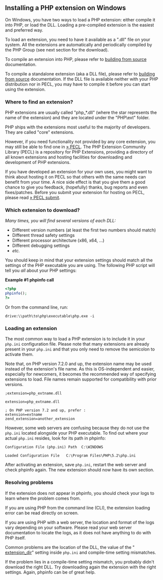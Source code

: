 Installing a PHP extension on Windows
-------------------------------------

On Windows, you have two ways to load a PHP extension: either compile it
into PHP, or load the DLL. Loading a pre-compiled extension is the
easiest and preferred way.

To load an extension, you need to have it available as a ".dll" file on
your system. All the extensions are automatically and periodically
compiled by the PHP Group (see next section for the download).

To compile an extension into PHP, please refer to
<a href="/install/windows/legacy/index.html#install.windows.legacy.building" class="link">building from source</a>
documentation.

To compile a standalone extension (aka a DLL file), please refer to
<a href="/install/windows/legacy/index.html#install.windows.legacy.building" class="link">building from source</a>
documentation. If the DLL file is available neither with your PHP
distribution nor in PECL, you may have to compile it before you can
start using the extension.

### Where to find an extension?

PHP extensions are usually called "php\_\*.dll" (where the star
represents the name of the extension) and they are located under the
"PHP\\ext" folder.

PHP ships with the extensions most useful to the majority of developers.
They are called "core" extensions.

However, if you need functionality not provided by any core extension,
you may still be able to find one in
<a href="https://pecl.php.net/" class="link external">» PECL</a>. The
PHP Extension Community Library (PECL) is a repository for PHP
Extensions, providing a directory of all known extensions and hosting
facilities for downloading and development of PHP extensions.

If you have developed an extension for your own uses, you might want to
think about hosting it on PECL so that others with the same needs can
benefit from your time. A nice side effect is that you give them a good
chance to give you feedback, (hopefully) thanks, bug reports and even
fixes/patches. Before you submit your extension for hosting on PECL,
please read
<a href="https://pecl.php.net/package-new.php" class="link external">» PECL submit</a>.

### Which extension to download?

*Many times, you will find several versions of each DLL:*

-   <span class="simpara"> Different version numbers (at least the first
    two numbers should match) </span>
-   <span class="simpara"> Different thread safety settings </span>
-   <span class="simpara"> Different processor architecture (x86, x64,
    ...) </span>
-   <span class="simpara"> Different debugging settings </span>
-   <span class="simpara"> *etc.* </span>

You should keep in mind that your extension settings should match all
the settings of the PHP executable you are using. The following PHP
script will tell you *all* about your PHP settings:

**Example \#1 <span class="function">phpinfo</span> call**

``` php
<?php
phpinfo();
?>
```

Or from the command line, run:

    drive:\\path\to\php\executable\php.exe -i

### Loading an extension

The most common way to load a PHP extension is to include it in your
`php.ini` configuration file. Please note that many extensions are
already present in your `php.ini` and that you only need to remove the
semicolon to activate them.

Note that, on PHP version 7.2.0 and up, the extension name may be used
instead of the extension's file name. As this is OS-independent and
easier, especially for newcomers, it becomes the recommended way of
specifying extensions to load. File names remain supported for
compatibility with prior versions.

    ;extension=php_extname.dll

    extension=php_extname.dll

    ; On PHP version 7.2 and up, prefer :
    extension=extname
    zend_extension=another_extension

However, some web servers are confusing because they do not use the
`php.ini` located alongside your PHP executable. To find out where your
actual `php.ini` resides, look for its path in <span
class="function">phpinfo</span>:

    Configuration File (php.ini) Path  C:\WINDOWS

    Loaded Configuration File   C:\Program Files\PHP\5.2\php.ini

After activating an extension, save `php.ini`, restart the web server
and check <span class="function">phpinfo</span> again. The new extension
should now have its own section.

### Resolving problems

If the extension does not appear in <span
class="function">phpinfo</span>, you should check your logs to learn
where the problem comes from.

If you are using PHP from the command line (CLI), the extension loading
error can be read directly on screen.

If you are using PHP with a web server, the location and format of the
logs vary depending on your software. Please read your web server
documentation to locate the logs, as it does not have anything to do
with PHP itself.

Common problems are the location of the DLL, the value of the "
<a href="/ini/core.html#ini.extension-dir" class="link">extension_dir</a>"
setting inside `php.ini` and compile-time setting mismatches.

If the problem lies in a compile-time setting mismatch, you probably
didn't download the right DLL. Try downloading again the extension with
the right settings. Again, <span class="function">phpinfo</span> can be
of great help.
